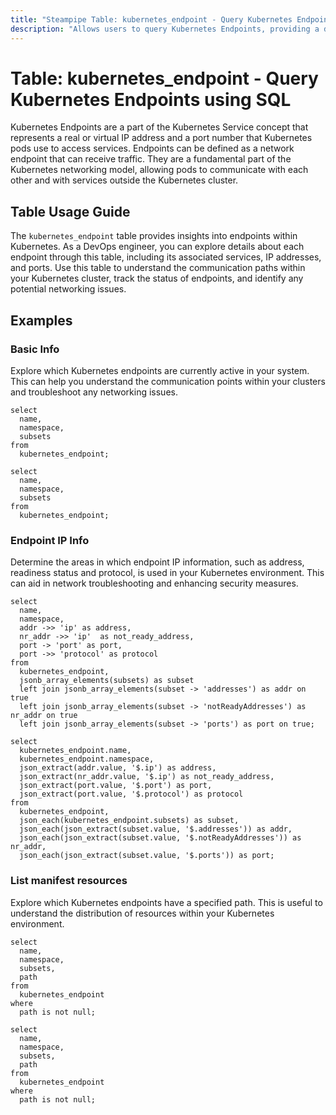 ```yaml
---
title: "Steampipe Table: kubernetes_endpoint - Query Kubernetes Endpoints using SQL"
description: "Allows users to query Kubernetes Endpoints, providing a detailed overview of each endpoint's configuration and status."
---
```


# Table: kubernetes_endpoint - Query Kubernetes Endpoints using SQL

Kubernetes Endpoints are a part of the Kubernetes Service concept that represents a real or virtual IP address and a port number that Kubernetes pods use to access services. Endpoints can be defined as a network endpoint that can receive traffic. They are a fundamental part of the Kubernetes networking model, allowing pods to communicate with each other and with services outside the Kubernetes cluster.

## Table Usage Guide

The `kubernetes_endpoint` table provides insights into endpoints within Kubernetes. As a DevOps engineer, you can explore details about each endpoint through this table, including its associated services, IP addresses, and ports. Use this table to understand the communication paths within your Kubernetes cluster, track the status of endpoints, and identify any potential networking issues.

## Examples

### Basic Info
Explore which Kubernetes endpoints are currently active in your system. This can help you understand the communication points within your clusters and troubleshoot any networking issues.

```sql+postgres
select
  name,
  namespace,
  subsets
from
  kubernetes_endpoint;
```

```sql+sqlite
select
  name,
  namespace,
  subsets
from
  kubernetes_endpoint;
```

### Endpoint IP Info
Determine the areas in which endpoint IP information, such as address, readiness status and protocol, is used in your Kubernetes environment. This can aid in network troubleshooting and enhancing security measures.

```sql+postgres
select
  name,
  namespace,
  addr ->> 'ip' as address,
  nr_addr ->> 'ip'  as not_ready_address,
  port -> 'port' as port,
  port ->> 'protocol' as protocol
from
  kubernetes_endpoint,
  jsonb_array_elements(subsets) as subset
  left join jsonb_array_elements(subset -> 'addresses') as addr on true
  left join jsonb_array_elements(subset -> 'notReadyAddresses') as nr_addr on true
  left join jsonb_array_elements(subset -> 'ports') as port on true;
```

```sql+sqlite
select
  kubernetes_endpoint.name,
  kubernetes_endpoint.namespace,
  json_extract(addr.value, '$.ip') as address,
  json_extract(nr_addr.value, '$.ip') as not_ready_address,
  json_extract(port.value, '$.port') as port,
  json_extract(port.value, '$.protocol') as protocol
from
  kubernetes_endpoint,
  json_each(kubernetes_endpoint.subsets) as subset,
  json_each(json_extract(subset.value, '$.addresses')) as addr,
  json_each(json_extract(subset.value, '$.notReadyAddresses')) as nr_addr,
  json_each(json_extract(subset.value, '$.ports')) as port;
```

### List manifest resources
Explore which Kubernetes endpoints have a specified path. This is useful to understand the distribution of resources within your Kubernetes environment.

```sql+postgres
select
  name,
  namespace,
  subsets,
  path
from
  kubernetes_endpoint
where
  path is not null;
```

```sql+sqlite
select
  name,
  namespace,
  subsets,
  path
from
  kubernetes_endpoint
where
  path is not null;
```